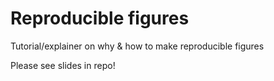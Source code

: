 # Reproducible figures
Tutorial/explainer on why &amp; how to make reproducible figures

Please see slides in repo!
